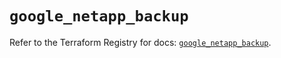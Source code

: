 # `google_netapp_backup`

Refer to the Terraform Registry for docs: [`google_netapp_backup`](https://registry.terraform.io/providers/hashicorp/google-beta/6.47.0/docs/resources/google_netapp_backup).
